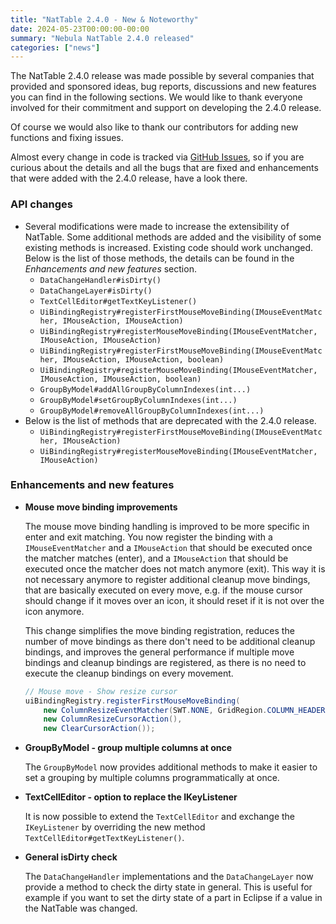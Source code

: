 ```yaml
---
title: "NatTable 2.4.0 - New & Noteworthy"
date: 2024-05-23T00:00:00-00:00
summary: "Nebula NatTable 2.4.0 released"
categories: ["news"]
---
```


The NatTable 2.4.0 release was made possible by several companies that provided and sponsored ideas, bug reports, discussions and new features you can find in the following sections. We would like to thank everyone involved for their commitment and support on developing the 2.4.0 release.

Of course we would also like to thank our contributors for adding new functions and fixing issues.

Almost every change in code is tracked via [GitHub Issues](https://github.com/eclipse-nattable/nattable/milestone/3?closed=1), so if you are curious about the details and all the bugs that are fixed and enhancements that were added with the 2.4.0 release, have a look there.

### API changes

*   Several modifications were made to increase the extensibility of NatTable. Some additional methods are added and the visibility of some existing methods is increased. Existing code should work unchanged.  
    Below is the list of those methods, the details can be found in the _Enhancements and new features_ section.
    *   `DataChangeHandler#isDirty()`
    *   `DataChangeLayer#isDirty()`
    *   `TextCellEditor#getTextKeyListener()`
    *   `UiBindingRegistry#registerFirstMouseMoveBinding(IMouseEventMatcher, IMouseAction, IMouseAction)`
    *   `UiBindingRegistry#registerMouseMoveBinding(IMouseEventMatcher, IMouseAction, IMouseAction)`
    *   `UiBindingRegistry#registerFirstMouseMoveBinding(IMouseEventMatcher, IMouseAction, IMouseAction, boolean)`
    *   `UiBindingRegistry#registerMouseMoveBinding(IMouseEventMatcher, IMouseAction, IMouseAction, boolean)`
    *   `GroupByModel#addAllGroupByColumnIndexes(int...)`
    *   `GroupByModel#setGroupByColumnIndexes(int...)`
    *   `GroupByModel#removeAllGroupByColumnIndexes(int...)`
*   Below is the list of methods that are deprecated with the 2.4.0 release.
    *   `UiBindingRegistry#registerFirstMouseMoveBinding(IMouseEventMatcher, IMouseAction)`
    *   `UiBindingRegistry#registerMouseMoveBinding(IMouseEventMatcher, IMouseAction)`

### Enhancements and new features

*   **Mouse move binding improvements**  
    
    The mouse move binding handling is improved to be more specific in enter and exit matching. You now register the binding with a `IMouseEventMatcher` and a `IMouseAction` that should be executed once the matcher matches (enter), and a `IMouseAction` that should be executed once the matcher does not match anymore (exit). This way it is not necessary anymore to register additional cleanup move bindings, that are basically executed on every move, e.g. if the mouse cursor should change if it moves over an icon, it should reset if it is not over the icon anymore.
    
    This change simplifies the move binding registration, reduces the number of move bindings as there don't need to be additional cleanup bindings, and improves the general performance if multiple move bindings and cleanup bindings are registered, as there is no need to execute the cleanup bindings on every movement.
    
    ```java
    // Mouse move - Show resize cursor 
    uiBindingRegistry.registerFirstMouseMoveBinding( 
        new ColumnResizeEventMatcher(SWT.NONE, GridRegion.COLUMN_HEADER, 0), 
        new ColumnResizeCursorAction(), 
        new ClearCursorAction());
    ```

*   **GroupByModel - group multiple columns at once**  
    
    The `GroupByModel` now provides additional methods to make it easier to set a grouping by multiple columns programmatically at once.
    
*   **TextCellEditor - option to replace the IKeyListener**  
    
    It is now possible to extend the `TextCellEditor` and exchange the `IKeyListener` by overriding the new method `TextCellEditor#getTextKeyListener()`.
    
*   **General isDirty check**  
    
    The `DataChangeHandler` implementations and the `DataChangeLayer` now provide a method to check the dirty state in general. This is useful for example if you want to set the dirty state of a part in Eclipse if a value in the NatTable was changed.